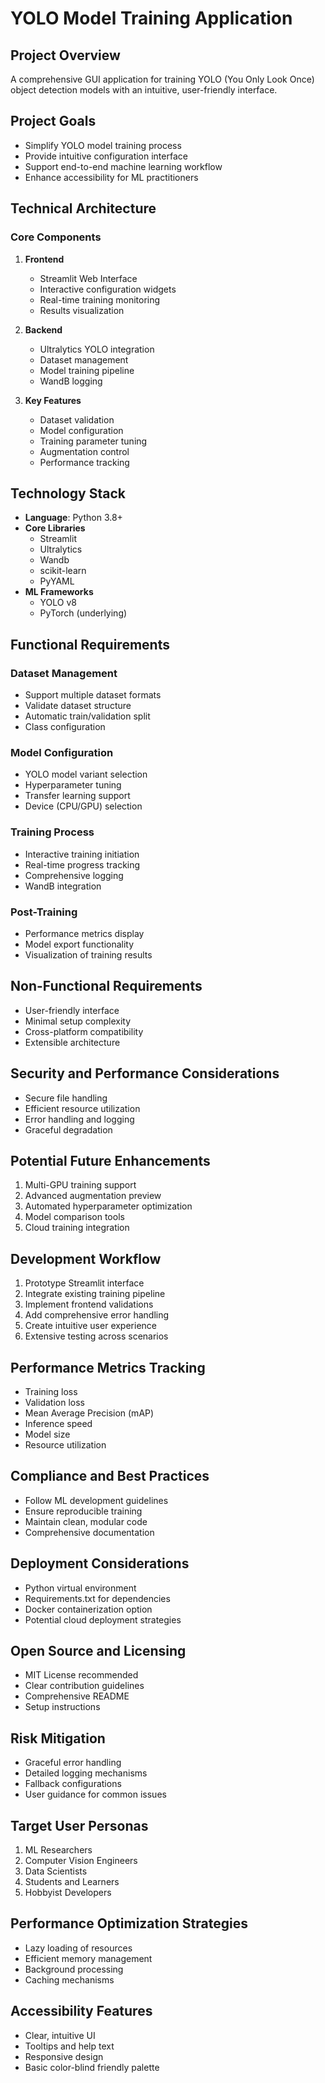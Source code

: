 # YOLO Model Training Application

## Project Overview
A comprehensive GUI application for training YOLO (You Only Look Once) object detection models with an intuitive, user-friendly interface.

## Project Goals
- Simplify YOLO model training process
- Provide intuitive configuration interface
- Support end-to-end machine learning workflow
- Enhance accessibility for ML practitioners

## Technical Architecture

### Core Components
1. **Frontend**
   - Streamlit Web Interface
   - Interactive configuration widgets
   - Real-time training monitoring
   - Results visualization

2. **Backend**
   - Ultralytics YOLO integration
   - Dataset management
   - Model training pipeline
   - WandB logging

3. **Key Features**
   - Dataset validation
   - Model configuration
   - Training parameter tuning
   - Augmentation control
   - Performance tracking

## Technology Stack
- **Language**: Python 3.8+
- **Core Libraries**
  - Streamlit
  - Ultralytics
  - Wandb
  - scikit-learn
  - PyYAML
- **ML Frameworks**
  - YOLO v8
  - PyTorch (underlying)

## Functional Requirements

### Dataset Management
- Support multiple dataset formats
- Validate dataset structure
- Automatic train/validation split
- Class configuration

### Model Configuration
- YOLO model variant selection
- Hyperparameter tuning
- Transfer learning support
- Device (CPU/GPU) selection

### Training Process
- Interactive training initiation
- Real-time progress tracking
- Comprehensive logging
- WandB integration

### Post-Training
- Performance metrics display
- Model export functionality
- Visualization of training results

## Non-Functional Requirements
- User-friendly interface
- Minimal setup complexity
- Cross-platform compatibility
- Extensible architecture

## Security and Performance Considerations
- Secure file handling
- Efficient resource utilization
- Error handling and logging
- Graceful degradation

## Potential Future Enhancements
1. Multi-GPU training support
2. Advanced augmentation preview
3. Automated hyperparameter optimization
4. Model comparison tools
5. Cloud training integration

## Development Workflow
1. Prototype Streamlit interface
2. Integrate existing training pipeline
3. Implement frontend validations
4. Add comprehensive error handling
5. Create intuitive user experience
6. Extensive testing across scenarios

## Performance Metrics Tracking
- Training loss
- Validation loss
- Mean Average Precision (mAP)
- Inference speed
- Model size
- Resource utilization

## Compliance and Best Practices
- Follow ML development guidelines
- Ensure reproducible training
- Maintain clean, modular code
- Comprehensive documentation

## Deployment Considerations
- Python virtual environment
- Requirements.txt for dependencies
- Docker containerization option
- Potential cloud deployment strategies

## Open Source and Licensing
- MIT License recommended
- Clear contribution guidelines
- Comprehensive README
- Setup instructions

## Risk Mitigation
- Graceful error handling
- Detailed logging mechanisms
- Fallback configurations
- User guidance for common issues

## Target User Personas
1. ML Researchers
2. Computer Vision Engineers
3. Data Scientists
4. Students and Learners
5. Hobbyist Developers

## Performance Optimization Strategies
- Lazy loading of resources
- Efficient memory management
- Background processing
- Caching mechanisms

## Accessibility Features
- Clear, intuitive UI
- Tooltips and help text
- Responsive design
- Basic color-blind friendly palette
